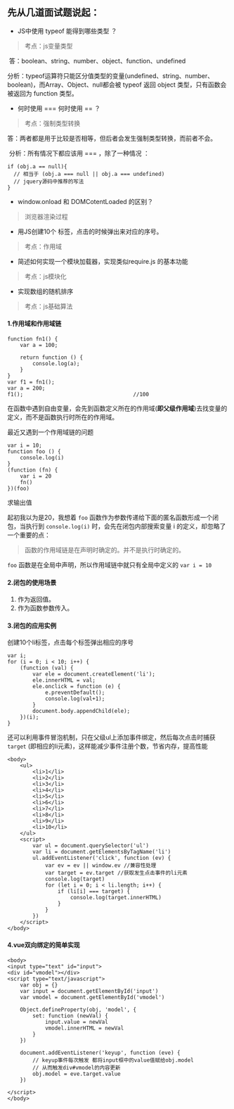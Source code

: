 ## 先从几道面试题说起：

- JS中使用 typeof 能得到哪些类型 ？

> 考点：js变量类型

​	答：boolean、string、number、object、function、undefined

​	分析：typeof运算符只能区分值类型的变量(undefined、string、number、boolean)，而Array、Object、null都会被 typeof 返回 object 类型，只有函数会被返回为 function 类型。

- 何时使用 === 何时使用 == ？

> 考点：强制类型转换

​	答：两者都是用于比较是否相等，但后者会发生强制类型转换，而前者不会。

​	分析：所有情况下都应该用 === ，除了一种情况 ：

```
if (obj.a == null){
  // 相当于 (obj.a === null || obj.a === undefined)
  // jquery源码中推荐的写法
}
```

- window.onload 和 DOMCotentLoaded 的区别？

> 浏览器渲染过程

- 用JS创建10个 <a> 标签，点击的时候弹出来对应的序号。

> 考点：作用域

- 简述如何实现一个模块加载器，实现类似require.js 的基本功能

> 考点：js模块化

- 实现数组的随机排序

> 考点：js基础算法

#### 1.作用域和作用域链

```
function fn1() {
	var a = 100;

	return function () {
		console.log(a);
	}
}
var f1 = fn1();
var a = 200;
f1();                                   //100
```

​	在函数中遇到自由变量，会先到函数定义所在的作用域(**即父级作用域**)去找变量的定义，而不是函数执行时所在的作用域。

最近又遇到一个作用域链的问题

```
var i = 10;
function foo () {
    console.log(i)
}
(function (fn) {
    var i = 20
    fn()
})(foo)
```

求输出值

起初我以为是20，我想着 `foo` 函数作为参数传递给下面的匿名函数形成一个闭包，当执行到 `console.log(i)` 时，会先在闭包内部搜索变量 i 的定义，却忽略了一个重要的点：

> 函数的作用域链是在声明时确定的。并不是执行时确定的。

`foo` 函数是在全局中声明，所以作用域链中就只有全局中定义的 `var i = 10` 

#### 2.闭包的使用场景

1. 作为返回值。
2. 作为函数参数传入。


#### 3.闭包的应用实例

创建10个li标签，点击每个标签弹出相应的序号

```
var i;
for (i = 0; i < 10; i++) {
	(function (val) {
		var ele = document.createElement('li');
		ele.innerHTML = val;
		ele.onclick = function (e) {
			e.preventDefault();
			console.log(val+1);
		}
		document.body.appendChild(ele);
	})(i);
}
```

还可以利用事件冒泡机制，只在父级ul上添加事件绑定，然后每次点击时捕获 `target` (即相应的li元素)，这样能减少事件注册个数，节省内存，提高性能

```
<body>
	<ul>
		<li>1</li>
		<li>2</li>
		<li>3</li>
		<li>4</li>
		<li>5</li>
		<li>6</li>
		<li>7</li>
		<li>8</li>
		<li>9</li>
		<li>10</li>
	</ul>
	<script>
		var ul = document.querySelector('ul')
		var li = document.getElementsByTagName('li')
		ul.addEventListener('click', function (ev) {
			var ev = ev || window.ev //兼容性处理
			var target = ev.target //获取发生点击事件的li元素
			console.log(target)
 			for (let i = 0; i < li.length; i++) {
				if (li[i] === target) {
					console.log(target.innerHTML)
				}
			}
		})
	</script>
</body>
```

#### 4.vue双向绑定的简单实现

```
<body>
<input type="text" id="input">
<div id="vmodel"></div>
<script type="text/javascript">
	var obj = {}
	var input = document.getElementById('input')
	var vmodel = document.getElementById('vmodel')

	Object.defineProperty(obj, 'model', {
		set: function (newVal) {
			input.value = newVal
			vmodel.innerHTML = newVal
		}
	})

	document.addEventListener('keyup', function (eve) {
		// keyup事件每次触发 都将input框中的value值赋给obj.model
		// 从而触发div#vmodel的内容更新
		obj.model = eve.target.value
	})

</script>
</body>
```
